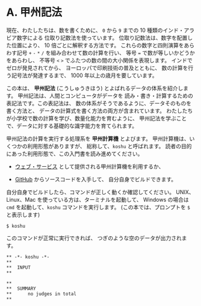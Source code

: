 # A. 甲州記法


現在、わたしたちは、数を書くために、
`0` から `9` までの 10 種類のインド・アラビア数字による
位取り記数法を使っています。
位取り記数法は、数字を配置した位置により、
10 倍ごとに解釈する方法です。
これらの数字と四則演算をあらわす記号
`+` `-` `*` `/` を組み合わせて数の計算を行い、
等号 `=` で数が等しいかどうかをあらわし、
不等号 `<` `>` でふたつの数の間の大小関係を表現します。
インドでゼロが発見されてから、
ヨーロッパで印刷技術の普及とともに、
数の計算を行う記号法が発達するまで、
1000 年以上の歳月を要しています。

この本は、 **甲州記法** (こうしゅうきほう)
とよばれるデータの体系を紹介します。
甲州記法は、人間とコンピュータがデータを
読み・書き・計算するための表記法です。この表記法は、
数の体系がそうであるように、データそのものを書く方法と、
データの計算式を書く方法の両方が含まれています。
わたしたちが小学校で数の計算を学び、数量化能力を育むように、
甲州記法を学ぶことで、データに対する基礎的な識字能力を育てられます。

甲州記法の計算を実行する処理系を **甲州計算機** とよびます。
甲州計算機は、いくつかの利用形態がありますが、
総称して、`koshu` と呼ばれます。
読者の目的にあった利用形態で、この入門書を読み進めてください。

- [ウェブ・サービス] として提供される甲州計算機を利用するか、

- [GitHub] からソースコードを入手して、
  自分自身でビルドできます。

自分自身でビルドしたら、コマンドが正しく動くか確認してください。
UNIX、Linux、Mac を使っている方は、ターミナルを起動して、
Windows の場合は `cmd` を起動して、`koshu` コマンドを実行します。
(この本では、プロンプトを `$` と表示します)

~~~~~~~~~~~~~~~~~~~~~~~~~~~~~~~~~~~~~~~~~~~~~~~ { .sh .input }
$ koshu
~~~~~~~~~~~~~~~~~~~~~~~~~~~~~~~~~~~~~~~~~~~~~~~~~~~~~~~~~~~~~~~

このコマンドが正常に実行できれば、
つぎのような空のデータが出力されます。

~~~~~~~~~~~~~~~~~~~~~~~~~~~~~~~~~~~~~~~~~~~~ { .koshu .output }
** -*- koshu -*-
**  
**  INPUT
**    

**  
**  SUMMARY
**      no judges in total
**
~~~~~~~~~~~~~~~~~~~~~~~~~~~~~~~~~~~~~~~~~~~~~~~~~~~~~~~~~~~~~~~


[ウェブ・サービス]: http://relatis.jp/koshu/lr
[GitHub]: https://github.com/seinokatsuhiro/koshucode

<!-- ------------------------------------------------------------------
|-- TERM  /ja0 'こ  /ja '甲州記法            /en "koshucode"
|-- TERM  /ja0 'こ  /ja '甲州計算機          /en "koshu calculator"
------------------------------------------------------------------- -->

